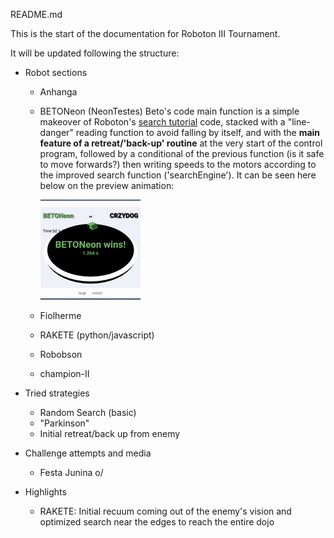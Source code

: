 README.md



This is the start of the documentation for Roboton III Tournament.

It will be updated following the structure:

- Robot sections

    - Anhanga
    - BETONeon (NeonTestes)
        Beto's code main function is a simple makeover of Roboton's [search tutorial](https://roboton.io/tutorial/sumo-search?language_id=python) code, stacked with a "line-danger" reading function to avoid falling by itself, and with the **main feature of a retreat/'back-up' routine** at the very start of the control program, followed by a conditional of the previous function (is it safe to move forwards?) then writing speeds to the motors according to the improved search function ('searchEngine'). It can be seen here below on the preview animation:  

        ![BETONeon-ftr](https://github.com/project-neon/SumoN-Remoto/blob/roboton-III-2021/media/betoneonftr1.gif)



    - Fiolherme
    - RAKETE (python/javascript)
    - Robobson
    - champion-II
    

- Tried strategies
    - Random Search (basic)
    - "Parkinson"
    - Initial retreat/back up from enemy

- Challenge attempts and media
    - Festa Junina o/

- Highlights
    - RAKETE: Initial recuum coming out of the enemy's vision and optimized search near the edges to reach the entire dojo

